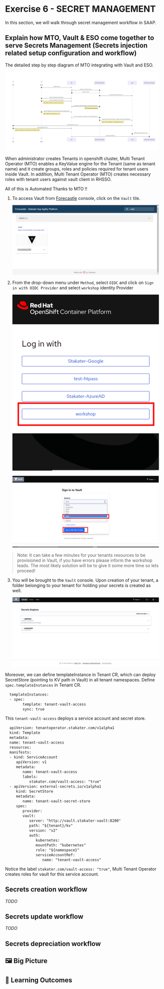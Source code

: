 # Exercise 6 - SECRET MANAGEMENT 

In this section, we will walk through secret management workflow in SAAP. 

## Explain how MTO, Vault & ESO come together to serve Secrets Management (Secrets injection related setup configuration and workflow)

The detailed step by step diagram of MTO integrating with Vault and ESO.

   ![Forecastle-Vault](./images/MTO-Vault-ESO.png)

When administrator creates Tenants in openshift cluster, Multi Tenant Operator (MTO) enables a KeyValue engine for the Tenant (same as tenant name) and it create groups, roles and policies required for tenant users inside Vault. In addition, Multi Tenant Operator (MTO) creates necessary roles with tenant users against vault client in RHSSO.

All of this is Automated Thanks to MTO !!

1. To access Vault from  [Forecastle](https://forecastle-stakater-forecastle.apps.devtest.vxdqgl7u.kubeapp.cloud) console, click on the `Vault` tile.

   ![Forecastle-Vault](./images/forecastle-vault.png)

2. From the drop-down menu under `Method`, select `OIDC` and click on `Sign in with OIDC Provider` and select `workshop` identity Provider

   ![workshop](./images/login.png)


   ![Vault-ocic-login](./images/vault-ocic-login.png)

> Note: It can take a few minutes for your tenants resources to be provisioned in Vault, if you have errors please inform the workshop leads. The most likely solution will be to give it some more time so lets proceed!

3. You will be brought to the `Vault` console. Upon creation of your tenant, a folder belonging to your tenant for holding your secrets is created as well.

   ![Vault-home](./images/vault-home.png)


Moreover, we can define templateInstance in Tenant CR, which can deploy SecretStore (pointing to KV path in Vault) in all tenant namespaces. Define `spec.templateInstances` in Tenant CR.

      templateInstances:
      - spec:
            template: tenant-vault-access
            sync: true

This `tenant-vault-access` deploys a service account and secret store. 

      apiVersion: tenantoperator.stakater.com/v1alpha1
      kind: Template
      metadata:
      name: tenant-vault-access
      resources:
      manifests:
      - kind: ServiceAccount
         apiVersion: v1
         metadata:
            name: tenant-vault-access
            labels:
               stakater.com/vault-access: "true"
      - apiVersion: external-secrets.io/v1alpha1
         kind: SecretStore
         metadata:
            name: tenant-vault-secret-store
         spec:
            provider:
            vault:
               server: "http://vault.stakater-vault:8200"
               path: "${tenant}/kv"
               version: "v2"
               auth:
                  kubernetes:
                  mountPath: "kubernetes"
                  role: "${namespace}"
                  serviceAccountRef:
                     name: "tenant-vault-access"

Notice the label `stakater.com/vault-access: "true"`, Multi Tenant Operator creates roles for vault for this service account.

## Secrets creation workflow
_TODO_

## Secrets update workflow
_TODO_

## Secrets depreciation workflow


## 🖼️ Big Picture

## 🔮 Learning Outcomes

